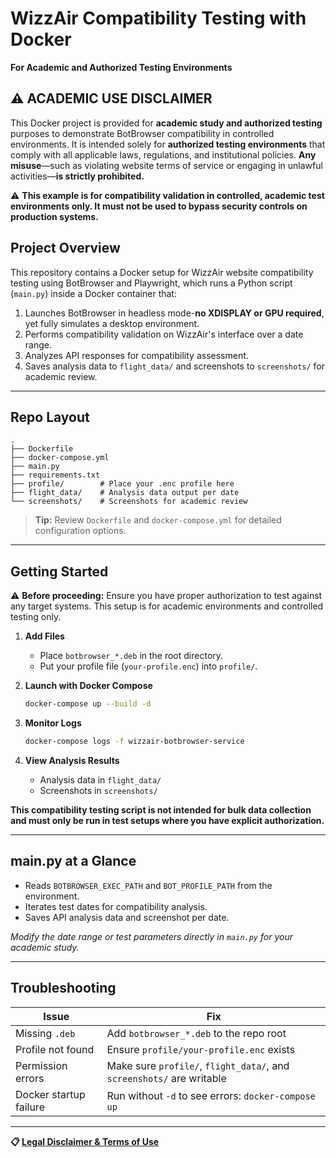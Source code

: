 # WizzAir Compatibility Testing with Docker

**For Academic and Authorized Testing Environments**

## ⚠️ **ACADEMIC USE DISCLAIMER**

This Docker project is provided for **academic study and authorized testing** purposes to demonstrate BotBrowser compatibility in controlled environments. It is intended solely for **authorized testing environments** that comply with all applicable laws, regulations, and institutional policies. **Any misuse**—such as violating website terms of service or engaging in unlawful activities—**is strictly prohibited.**

⚠️ **This example is for compatibility validation in controlled, academic test environments only. It must not be used to bypass security controls on production systems.**


## Project Overview

This repository contains a Docker setup for WizzAir website compatibility testing using BotBrowser and Playwright, which runs a Python script (`main.py`) inside a Docker container that:

1. Launches BotBrowser in headless mode-**no XDISPLAY or GPU required**, yet fully simulates a desktop environment.
2. Performs compatibility validation on WizzAir's interface over a date range.
3. Analyzes API responses for compatibility assessment.
4. Saves analysis data to `flight_data/` and screenshots to `screenshots/` for academic review.

---

## Repo Layout

```
.
├── Dockerfile
├── docker-compose.yml
├── main.py
├── requirements.txt
├── profile/        # Place your .enc profile here
├── flight_data/    # Analysis data output per date
└── screenshots/    # Screenshots for academic review
```

> **Tip:** Review `Dockerfile` and `docker-compose.yml` for detailed configuration options.

---

## Getting Started

⚠️ **Before proceeding:** Ensure you have proper authorization to test against any target systems. This setup is for academic environments and controlled testing only.

1. **Add Files**

   * Place `botbrowser_*.deb` in the root directory.
   * Put your profile file (`your-profile.enc`) into `profile/`.

2. **Launch with Docker Compose**

   ```bash
   docker-compose up --build -d
   ```

3. **Monitor Logs**

   ```bash
   docker-compose logs -f wizzair-botbrowser-service
   ```

4. **View Analysis Results**

   * Analysis data in `flight_data/`
   * Screenshots in `screenshots/`

**This compatibility testing script is not intended for bulk data collection and must only be run in test setups where you have explicit authorization.**

---

## main.py at a Glance

* Reads `BOTBROWSER_EXEC_PATH` and `BOT_PROFILE_PATH` from the environment.
* Iterates test dates for compatibility analysis.
* Saves API analysis data and screenshot per date.

*Modify the date range or test parameters directly in `main.py` for your academic study.*

---

## Troubleshooting

| Issue                  | Fix                                                                   |
| ---------------------- | --------------------------------------------------------------------- |
| Missing `.deb`         | Add `botbrowser_*.deb` to the repo root                               |
| Profile not found      | Ensure `profile/your-profile.enc` exists                              |
| Permission errors      | Make sure `profile/`, `flight_data/`, and `screenshots/` are writable |
| Docker startup failure | Run without `-d` to see errors: `docker-compose up`                   |

---

**📋 [Legal Disclaimer & Terms of Use](https://github.com/botswin/BotBrowser/blob/main/DISCLAIMER.md)**

